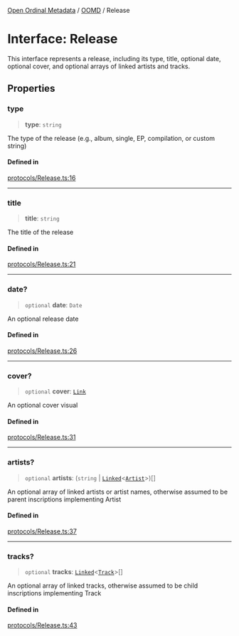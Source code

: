 [Open Ordinal Metadata](../../README.md) / [OOMD](../README.md) / Release

# Interface: Release

This interface represents a release, including its type, title, optional date,
optional cover, and optional arrays of linked artists and tracks.

## Properties

### type

> **type**: `string`

The type of the release (e.g., album, single, EP, compilation,
or custom string)

#### Defined in

[protocols/Release.ts:16](https://github.com/open-ordinal/open-ordinal-metadata/blob/5abb5abae2bd895ff8e9de3f437702550bb5189b/src/protocols/Release.ts#L16)

***

### title

> **title**: `string`

The title of the release

#### Defined in

[protocols/Release.ts:21](https://github.com/open-ordinal/open-ordinal-metadata/blob/5abb5abae2bd895ff8e9de3f437702550bb5189b/src/protocols/Release.ts#L21)

***

### date?

> `optional` **date**: `Date`

An optional release date

#### Defined in

[protocols/Release.ts:26](https://github.com/open-ordinal/open-ordinal-metadata/blob/5abb5abae2bd895ff8e9de3f437702550bb5189b/src/protocols/Release.ts#L26)

***

### cover?

> `optional` **cover**: [`Link`](../type-aliases/Link.md)

An optional cover visual

#### Defined in

[protocols/Release.ts:31](https://github.com/open-ordinal/open-ordinal-metadata/blob/5abb5abae2bd895ff8e9de3f437702550bb5189b/src/protocols/Release.ts#L31)

***

### artists?

> `optional` **artists**: (`string` \| [`Linked`](../type-aliases/Linked.md)\<[`Artist`](Artist.md)\>)[]

An optional array of linked artists or artist names, otherwise assumed
to be parent inscriptions implementing Artist

#### Defined in

[protocols/Release.ts:37](https://github.com/open-ordinal/open-ordinal-metadata/blob/5abb5abae2bd895ff8e9de3f437702550bb5189b/src/protocols/Release.ts#L37)

***

### tracks?

> `optional` **tracks**: [`Linked`](../type-aliases/Linked.md)\<[`Track`](Track.md)\>[]

An optional array of linked tracks, otherwise assumed to be child
inscriptions implementing Track

#### Defined in

[protocols/Release.ts:43](https://github.com/open-ordinal/open-ordinal-metadata/blob/5abb5abae2bd895ff8e9de3f437702550bb5189b/src/protocols/Release.ts#L43)
